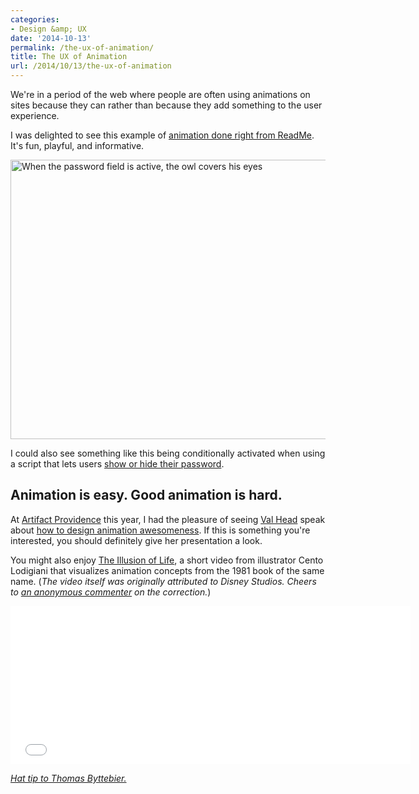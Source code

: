 ```yaml
---
categories:
- Design &amp; UX
date: '2014-10-13'
permalink: /the-ux-of-animation/
title: The UX of Animation
url: /2014/10/13/the-ux-of-animation
---
```


We're in a period of the web where people are often using animations on sites because they can rather than because they add something to the user experience.

I was delighted to see this example of [animation done right from ReadMe](https://dash.readme.io/login). It's fun, playful, and informative.

<!--more-->

<img src="https://gomakethings.com/wp-content/uploads/2014/10/readme-animation.gif" alt="When the password field is active, the owl covers his eyes" width="575" height="447" class="aligncenter size-full wp-image-5656" />

I could also see something like this being conditionally activated when using a script that lets users [show or hide their password](https://github.com/cferdinandi/x-ray).

## Animation is easy. Good animation is hard.

At [Artifact Providence](http://artifactconf.com/providence/) this year, I had the pleasure of seeing [Val Head](http://www.valhead.com/) speak about [how to design animation awesomeness](https://speakerdeck.com/valhead/designing-animation-awesomeness-artifact-east). If this is something you're interested, you should definitely give her presentation a look.

<script async class="speakerdeck-embed" data-id="a6d3b4f02b100132e9c326f5ea6187cb" data-ratio="1.33333333333333" src="//speakerdeck.com/assets/embed.js"></script>

You might also enjoy [The Illusion of Life](http://vimeo.com/93206523), a short video from illustrator Cento Lodigiani that visualizes animation concepts from the 1981 book of the same name. (*The video itself was originally attributed to Disney Studios. Cheers to [an anonymous commenter](/the-ux-of-animation/#comment-15036) on the correction.*)
<iframe src="//player.vimeo.com/video/93206523" width="640" height="253" frameborder="0" webkitallowfullscreen mozallowfullscreen allowfullscreen></iframe>

*[Hat tip to Thomas Byttebier.](https://twitter.com/bytte/status/520560582509228033)*